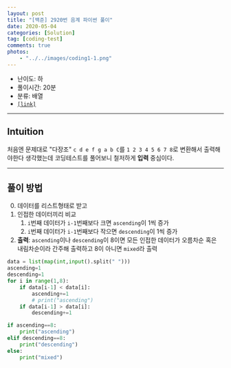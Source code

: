 ```yaml
---
layout: post
title: "[백준] 2920번 음계 파이썬 풀이"
date: 2020-05-04
categories: [Solution]
tag: [coding-test]
comments: true
photos:
    - "../../images/coding1-1.png"
---
```


* 난이도: 하
* 풀이시간: 20분
* 분류: 배열
* [`[link]`](https://www.acmicpc.net/problem/2920)

----
## Intuition
처음엔 문제대로 "다장조" `c d e f g a b C`를 `1 2 3 4 5 6 7 8`로 변환해서 출력해야한다 생각했는데 코딩테스트를 풀어보니 철저하게 **입력** 중심이다. 

---
## 풀이 방법

0. 데이터를 리스트형태로 받고
1. 인접한 데이터끼리 비교
   1. `i`번째 데이터가 `i-1`번째보다 크면 `ascending`이 1씩 증가
   2. `i`번째 데이터가 `i-1`번째보다 작으면 `descending`이 1씩 증가
2. **출력**: `ascending`이나 `descending`이 8이면 모든 인접한 데이터가 오름차순 혹은 내림차순이라 간주해 출력하고 8이 아니면 `mixed`라 출력


```python
data = list(map(int,input().split(" ")))
ascending=1
descending=1
for i in range(1,8):    
    if data[i-1] < data[i]:
        ascending+=1
        # print("ascending")
    if data[i-1] > data[i]:
        descending+=1

if ascending==8:
    print("ascending")
elif descending==8:
    print("descending")
else:
    print("mixed")
```
